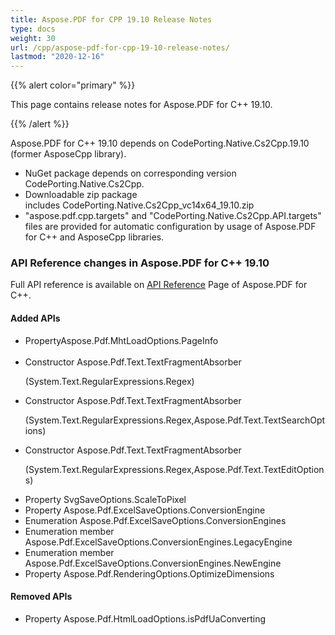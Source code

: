 ```yaml
---
title: Aspose.PDF for CPP 19.10 Release Notes
type: docs
weight: 30
url: /cpp/aspose-pdf-for-cpp-19-10-release-notes/
lastmod: "2020-12-16"
---
```


{{% alert color="primary" %}} 

This page contains release notes for Aspose.PDF for C++ 19.10.

{{% /alert %}} 


Aspose.PDF for C++ 19.10 depends on CodePorting.Native.Cs2Cpp.19.10 (former AsposeCpp library).

- NuGet package depends on corresponding version CodePorting.Native.Cs2Cpp.
- Downloadable zip package includes CodePorting.Native.Cs2Cpp_vc14x64_19.10.zip
- "aspose.pdf.cpp.targets" and "CodePorting.Native.Cs2Cpp.API.targets" files are provided for automatic configuration by usage of Aspose.PDF for C++ and AsposeCpp libraries.
### **API Reference changes in Aspose.PDF for C++ 19.10**
Full API reference is available on [API Reference](https://apireference.aspose.com/cpp/pdf/) Page of Aspose.PDF for C++.
#### **Added APIs**   
-  PropertyAspose.Pdf.MhtLoadOptions.PageInfo                                                                
- Constructor  Aspose.Pdf.Text.TextFragmentAbsorber <p>(System.Text.RegularExpressions.Regex)                                       
- Constructor  Aspose.Pdf.Text.TextFragmentAbsorber<p>(System.Text.RegularExpressions.Regex,Aspose.Pdf.Text.TextSearchOptions)      
- Constructor  Aspose.Pdf.Text.TextFragmentAbsorber<p>(System.Text.RegularExpressions.Regex,Aspose.Pdf.Text.TextEditOptions)    
- Property SvgSaveOptions.ScaleToPixel   
- Property Aspose.Pdf.ExcelSaveOptions.ConversionEngine                 
- Enumeration Aspose.Pdf.ExcelSaveOptions.ConversionEngines   
- Enumeration member Aspose.Pdf.ExcelSaveOptions.ConversionEngines.LegacyEngine   
- Enumeration member Aspose.Pdf.ExcelSaveOptions.ConversionEngines.NewEngine   
- Property Aspose.Pdf.RenderingOptions.OptimizeDimensions   
#### **Removed APIs**
- Property Aspose.Pdf.HtmlLoadOptions.isPdfUaConverting
